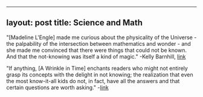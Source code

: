 ---
layout: post
title: Science and Math
----

"[Madeline L'Engle] made me curious about the physicality of the Universe - the palpability of the intersection between mathematics and wonder - and she made me convinced that there were things that could not be known. And that the not-knowing was itself a kind of magic." -Kelly Barnhill, [link](http://www.tor.com/blogs/2014/09/the-pop-quiz-at-the-end-of-the-universe-kelly-barnhill)

"If anything, [A Wrinkle in Time] enchants readers who might not entirely grasp its concepts with the delight in not knowing; the realization that even the most know-it-all kids do not, in fact, have all the answers and that certain questions are worth asking." -[link](http://www.nytimes.com/2012/01/29/books/review/a-wrinkle-in-time-and-its-sci-fi-heroine.html)


